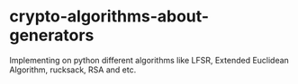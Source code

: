 # crypto-algorithms-about-generators
Implementing on python different algorithms like LFSR, Extended Euclidean Algorithm, rucksack,  RSA and etc.
